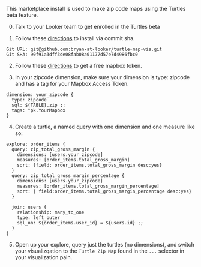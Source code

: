 This marketplace install is used to make zip code maps using the Turtles beta feature. 

0) Talk to your Looker team to get enrolled in the Turtles beta

1) Follow these [directions](https://docs.looker.com/data-modeling/marketplace#installing_a_tool_from_a_git_url) to install via commit sha. 

```
Git URL: git@github.com:bryan-at-looker/turtle-map-vis.git
Git SHA: 90f91a3dff3de08fab08a01177d57e7d4986fbc0
```

2) Follow these [directions](https://docs.mapbox.com/help/how-mapbox-works/access-tokens) to get a free mapbox token.

3) In your zipcode dimension, make sure your dimension is type: zipcode and has a tag for your Mapbox Access Token.

```
dimension: your_zipcode {
  type: zipcode
  sql: ${TABLE}.zip ;;
  tags: "pk.YourMapbox
}
```

4) Create a turtle, a named query with one dimension and one measure like so:

```
explore: order_items {
  query: zip_total_gross_margin {
    dimensions: [users.your_zipcode]
    measures: [order_items.total_gross_margin]
    sort: {field: order_items.total_gross_margin desc:yes}
  }
  query: zip_total_gross_margin_percentage {
    dimensions: [users.your_zipcode]
    measures: [order_items.total_gross_margin_percentage]
    sort: { field:order_items.total_gross_margin_percentage desc:yes}
  }

  join: users {
    relationship: many_to_one
    type: left_outer
    sql_on: ${order_items.user_id} = ${users.id} ;;
  }
}
```

5) Open up your explore, query just the turtles (no dimensions), and switch your visualizqation to the `Turtle Zip Map` found in the `...` selector in your visualization pain.